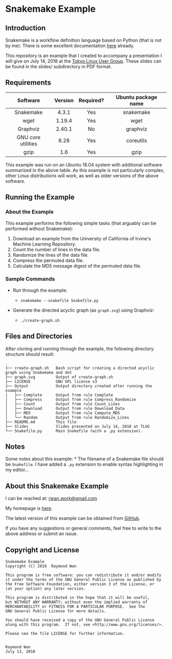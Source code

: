 Snakemake Example
=================

Introduction
------------

Snakemake is a workflow definition language based on Python (that is not by me).  There is some excellent documentation [here](https://snakemake.readthedocs.io/en/stable/) already.

This repository is an example that I created to accompany a presentation I will give on July 14, 2018 at the [Tokyo Linux User Group](https://tlug.jp/).  These slides can be found in the slides/ subdirectory in PDF format.


Requirements
------------


|Software           |Version   |Required?  |Ubuntu package name   |
|:-----------------:|:--------:|:---------:|:--------------------:|
|Snakemake          | 4.3.1    | Yes       |snakemake             |
|wget               | 1.19.4   | Yes       |wget                  |
|Graphviz           | 2.40.1   | No        |graphviz              |
|GNU core utilities | 8.28     | Yes       |coreutils             | 
|gzip               | 1.6      | Yes       |gzip                  |

This example was run on an Ubuntu 18.04 system with additional software 
summarized in the above table.  As this example is not particularly 
complex, other Linux distributions will work, as well as older versions
of the above software.


Running the Example
-------------------

### About the Example

This example performs the following simple tasks (that arguably can be performed
without Snakemake):

1.  Download an example from the University of California of Irvine's Machine Learning Repository.
2.  Count the number of lines in the data file.
3.  Randomize the lines of the data file.
4.  Compress the permuted data file.
5.  Calculate the MD5 message digest of the permuted data file.

### Sample Commands

  * Run through the example:
    * `snakemake --snakefile Snakefile.py`

  * Generate the directed acyclic graph (as `graph.svg`) using Graphviz:
    * `./create-graph.sh`


Files and Directories
---------------------

After cloning and running through the example, the following directory structure should result:

    .
    ├── create-graph.sh   Bash script for creating a directed acyclic graph using Snakemake and dot
    ├── graph.svg         Output of create-graph.sh 
    ├── LICENSE           GNU GPL license v3
    ├── Output            Output directory created after running the example
    │   ├── Complete      Output from rule Complete
    │   ├── Compress      Output from rule Compress_Randomize
    │   ├── Count         Output from rule Count_Lines
    │   ├── Download      Output from rule Download_Data
    │   ├── MD5           Output from rule Compute_MD5
    │   └── Random        Output from rule Randomize_Lines
    ├── README.md         This file
    ├── Slides            Slides presented on July 14, 2018 at TLUG
    └── Snakefile.py      Main Snakefile (with a .py extension).


Notes
-----

Some notes about this example:
    * The filename of a Snakemake file should be `Snakefile`.  I have added a `.py`
      extension to enable syntax highlighting in my editor...


About this Snakemake Example
----------------------------

I can be reached at:  rwan.work@gmail.com 

My homepage is [here](http://www.rwanwork.info/).

The latest version of this example can be obtained from [GitHub](https://github.com/rwanwork/Snakemake-Example).

If you have any suggestions or general comments, feel free to write to the above address or submit an issue.


Copyright and License
---------------------

    Snakemake Example
    Copyright (C) 2018  Raymond Wan

    This program is free software: you can redistribute it and/or modify
    it under the terms of the GNU General Public License as published by
    the Free Software Foundation, either version 3 of the License, or
    (at your option) any later version.

    This program is distributed in the hope that it will be useful,
    but WITHOUT ANY WARRANTY; without even the implied warranty of
    MERCHANTABILITY or FITNESS FOR A PARTICULAR PURPOSE.  See the
    GNU General Public License for more details.

    You should have received a copy of the GNU General Public License
    along with this program.  If not, see <http://www.gnu.org/licenses/>.
     
    Please see the file LICENSE for further information.


    Raymond Wan
    July 13, 2018

